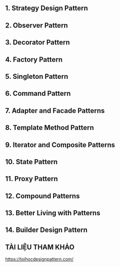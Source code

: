 ## 1. Strategy Design Pattern
## 2. Observer Pattern
## 3. Decorator Pattern
## 4. Factory Pattern
## 5. Singleton Pattern
## 6. Command Pattern
## 7. Adapter and Facade Patterns
## 8. Template Method Pattern
## 9. Iterator and Composite Patterns
## 10. State Pattern
## 11. Proxy Pattern
## 12. Compound Patterns
## 13. Better Living with Patterns
## 14. Builder Design Pattern

## TÀI LIỆU THAM KHẢO
https://toihocdesignpattern.com/
